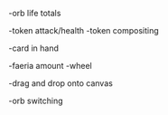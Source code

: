 -orb life totals

-token attack/health
-token compositing

-card in hand

-faeria amount
-wheel

-drag and drop onto canvas

-orb switching